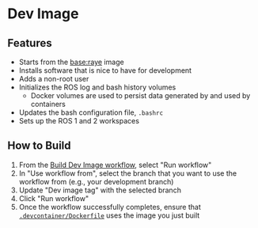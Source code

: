 # Dev Image

## Features

- Starts from the [base:raye](../base/raye/README.md) image
- Installs software that is nice to have for development
- Adds a non-root user
- Initializes the ROS log and bash history volumes
    - Docker volumes are used to persist data generated by and used by containers
- Updates the bash configuration file, `.bashrc`
- Sets up the ROS 1 and 2 workspaces

## How to Build

1. From the [Build Dev Image workflow](https://github.com/UBCSailbot/sailbot_workspace/actions/workflows/build-dev-image.yaml),
select "Run workflow"
2. In "Use workflow from", select the branch that you want to use the workflow from (e.g., your development branch)
3. Update "Dev image tag" with the selected branch
4. Click "Run workflow"
5. Once the workflow successfully completes, ensure that [`.devcontainer/Dockerfile`](../Dockerfile) uses the image you
   just built
